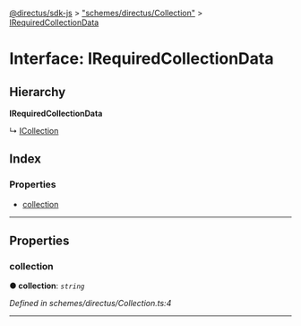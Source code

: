 [@directus/sdk-js](../README.md) > ["schemes/directus/Collection"](../modules/_schemes_directus_collection_.md) > [IRequiredCollectionData](../interfaces/_schemes_directus_collection_.irequiredcollectiondata.md)

# Interface: IRequiredCollectionData

## Hierarchy

**IRequiredCollectionData**

↳  [ICollection](_schemes_directus_collection_.icollection.md)

## Index

### Properties

* [collection](_schemes_directus_collection_.irequiredcollectiondata.md#collection)

---

## Properties

<a id="collection"></a>

###  collection

**● collection**: *`string`*

*Defined in schemes/directus/Collection.ts:4*

___

